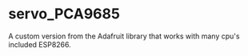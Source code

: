 # servo_PCA9685
A custom version from the Adafruit library that works with many cpu's included ESP8266.
